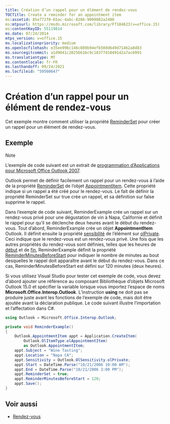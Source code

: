 ```yaml
---
title: Création d’un rappel pour un élément de rendez-vous
TOCTitle: Create a reminder for an appointment item
ms:assetid: 85e772f0-65ac-4abc-8286-9099882a2400
ms:mtpsurl: https://msdn.microsoft.com/library/Ff184623(v=office.15)
ms:contentKeyID: 55119814
ms.date: 07/24/2014
mtps_version: v=office.15
ms.localizationpriority: medium
ms.openlocfilehash: e35ee996c146c089b94efb50dd649d714b2a8d83
ms.sourcegitcommit: a1d9041c20256616c9c183f7d1049142a7ac6991
ms.translationtype: MT
ms.contentlocale: fr-FR
ms.lasthandoff: 09/24/2021
ms.locfileid: "59560647"
---
```

# <a name="create-a-reminder-for-an-appointment-item"></a>Création d’un rappel pour un élément de rendez-vous

Cet exemple montre comment utiliser la propriété [ReminderSet](https://msdn.microsoft.com/library/bb624262\(v=office.15\)) pour créer un rappel pour un élément de rendez-vous.

## <a name="example"></a>Exemple

> [!NOTE] 
> L’exemple de code suivant est un extrait de [programmation d’Applications pour Microsoft Office Outlook 2007](https://www.amazon.com/gp/product/0735622493?ie=UTF8&tag=msmsdn-20&linkCode=as2&camp=1789&creative=9325&creativeASIN=0735622493).


Outlook permet de définir facilement un rappel pour un rendez-vous à l’aide de la propriété [ReminderSet](https://msdn.microsoft.com/library/bb624262\(v=office.15\)) de l’objet [AppointmentItem](https://msdn.microsoft.com/library/bb645611\(v=office.15\)). Cette propriété indique si un rappel a été créé pour le rendez-vous. Le fait de définir la propriété ReminderSet sur true crée un rappel, et sa définition sur false supprime le rappel.

Dans l’exemple de code suivant, ReminderExample crée un rappel sur un rendez-vous privé pour une dégustation de vin à Napa, Californie et définit le rappel pour qu’il se déclenche deux heures avant le début du rendez-vous. Tout d’abord, ReminderExample crée un objet **AppointmentItem** Outlook. Il définit ensuite la propriété [sensibilité](https://msdn.microsoft.com/library/bb623503\(v=office.15\)) de l’élément sur [olPrivate](https://msdn.microsoft.com/library/bb645125\(v=office.15\)). Ceci indique que le rendez-vous est un rendez-vous privé. Une fois que les autres propriétés du rendez-vous sont définies, telles que les heures de [début](https://msdn.microsoft.com/library/bb647263\(v=office.15\)) et de [fin](https://msdn.microsoft.com/library/bb623715\(v=office.15\)), ReminderExample définit la propriété [ReminderMinutesBeforeStart](https://msdn.microsoft.com/library/bb644528\(v=office.15\)) pour indiquer le nombre de minutes au bout desquelles le rappel doit apparaître avant le début du rendez-vous. Dans ce cas, ReminderMinutesBeforeStart est défini sur 120 minutes (deux heures).

Si vous utilisez Visual Studio pour tester cet exemple de code, vous devez d’abord ajouter une référence au composant Bibliothèque d’objets Microsoft Outlook 15.0 et spécifier la variable lorsque vous importez l’espace de noms **Microsoft.Office.Interop.Outlook**. L’instruction **using** ne doit pas se produire juste avant les fonctions de l’exemple de code, mais doit être ajoutée avant la déclaration publique. Le code suivant illustre l’importation et l’affectation dans C\#.

```csharp
using Outlook = Microsoft.Office.Interop.Outlook;
```

```csharp
private void ReminderExample()
{
    Outlook.AppointmentItem appt = Application.CreateItem(
        Outlook.OlItemType.olAppointmentItem)
        as Outlook.AppointmentItem;
    appt.Subject = "Wine Tasting";
    appt.Location = "Napa CA";
    appt.Sensitivity = Outlook.OlSensitivity.olPrivate;
    appt.Start = DateTime.Parse("10/21/2006 10:00 AM");
    appt.End = DateTime.Parse("10/21/2006 3:00 PM");
    appt.ReminderSet = true;
    appt.ReminderMinutesBeforeStart = 120;
    appt.Save();
}
```

## <a name="see-also"></a>Voir aussi

- [Rendez-vous](appointments.md)

